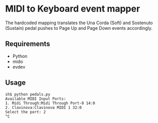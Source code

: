 # MIDI to Keyboard event mapper

The hardcoded mapping translates the Una Corda (Soft) and Sostenuto (Sustain) pedal pushes to Page Up and Page Down events accordingly.

## Requirements
* Python
* mido
* evdev

## Usage

```console
sh$ python pedals.py 
Available MIDI Input Ports:
1. Midi Through:Midi Through Port-0 14:0
2. Clavinova:Clavinova MIDI 1 32:0
Select the port: 2
^C
```
